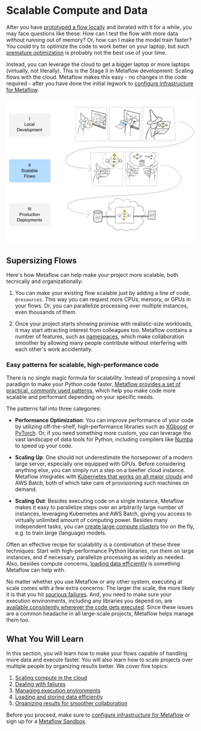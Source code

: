 
# Scalable Compute and Data

After you have [prototyped a flow locally](/metaflow/introduction) and iterated with it
for a while, you may face questions like these: How can I test the flow with more data
without running out of memory? Or, how can I make the model train faster? You could try
to optimize the code to work better on your laptop, but such [premature
optimization](https://xkcd.com/1691/) is probably not the best use of your time.

Instead, you can leverage the cloud to get a bigger laptop or more laptops (virtually,
not literally). This is the Stage II in Metaflow development: Scaling flows with the
cloud. Metaflow makes this easy - no changes in the code required -
after you have done the initial legwork to [configure infrastructure for
Metaflow](/getting-started/infrastructure).

![](/assets/intro-cartoon-2.svg)

## Supersizing Flows

Here's how Metaflow can help make your project more scalable, both tecnically and
organizationally:

1. You can make your existing flow scalable just by adding a line of code,
`@resources`. This way you can request more CPUs, memory, or GPUs in your flows. Or, you
can parallelize processing over multiple instances, even thousands of them.

2. Once your project starts showing promise with realistic-size workloads, it may start
attracting interest from colleagues too. Metaflow contains a number of features, such as
[namespaces](/scaling/tagging), which make collaboration smoother by allowing many
people contribute without interfering with each other's work accidentally.

### Easy patterns for scalable, high-performance code

There is no single magic formula for scalability. Instead of proposing a novel paradigm
to make your Python code faster, [Metaflow provides a set of
practical, commonly used patterns](/scaling/remote-tasks/introduction), which help you
make code more scalable and performant depending on your specific needs. 

The patterns fall into three categories:

- **Performance Optimization**: You can improve performance of your code by utilizing
  off-the-shelf, high-performance libraries such as
  [XGboost](https://github.com/dmlc/xgboost) or [PyTorch](https://pytorch.org/).
  Or, if you need something more custom, you can leverage the vast landscape of data
  tools for Python, including compilers like [Numba](https://numba.pydata.org) to speed
  up your code.

- **Scaling Up**: One should not underestimate the horsepower of a modern large server,
especially one equipped with GPUs. Before considering anything else, you can simply run
a step on a beefier cloud instance. Metaflow integrates with [Kubernetes that works on
all major clouds](/getting-started/infrastructure) and AWS Batch, both of which take
care of provisioning such machines on demand.

- **Scaling Out**: Besides executing code on a single instance, Metaflow makes it easy
  to parallelize steps over an arbitrarily large number of instances, leveraging
  Kubernetes and AWS Batch, giving you access to virtually unlimited amount of computing
  power. Besides many independent tasks, you can [create large compute
  clusters](/scaling/remote-tasks/distributed-computing) too on the fly, e.g.
  to train large (language) models.

Often an effective recipe for scalability is a combination of these three techniques:
Start with high-performance Python libraries, run them on large instances, and if
necessary, parallelize processing as widely as needed. Also, besides compute concerns,
[loading data efficiently](/scaling/data) is something Metaflow can help with.

No matter whether you use Metaflow or any other system, executing at scale comes with a
few extra concerns: The larger the scale, the more likely it is that you hit [spurious
failures](/scaling/failures). And, you need to make sure your execution environments,
including any libraries you depend on, are [available consistently wherever the code
gets executed](/scaling/dependencies). Since these issues are a common headache in all
large-scale projects, Metaflow helps manage them too.

## What You Will Learn

In this section, you will learn how to make your flows capable of handling more data and
execute faster. You will also learn how to scale projects over multiple people by
organizing results better. We cover five topics:

1. [Scaling compute in the cloud](/scaling/remote-tasks/introduction)
2. [Dealing with failures](/scaling/failures)
3. [Managing execution environments](/scaling/dependencies)
4. [Loading and storing data efficiently](/scaling/data)
5. [Organizing results for smoother collaboration](/scaling/tagging)

Before you proceed, make sure to [configure infrastructure for
Metaflow](/getting-started/infrastructure) or sign up for a [Metaflow
Sandbox](https://outerbounds.com/sandbox/).